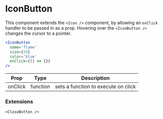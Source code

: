 
# IconButton

This component extends the `<Icon />` component, by allowing an `onClick` handler to be passed in as a prop. Hovering over the `<IconButton />` changes the cursor to a pointer.

```.jsx
<IconButton
  name='flame'
  size={24}
  color='blue'
  onClick={() => {}}
/>
```

Prop | Type | Description
---|---|---
onClick | function | sets a function to execute on click

### Extensions

`<CloseButton />`
